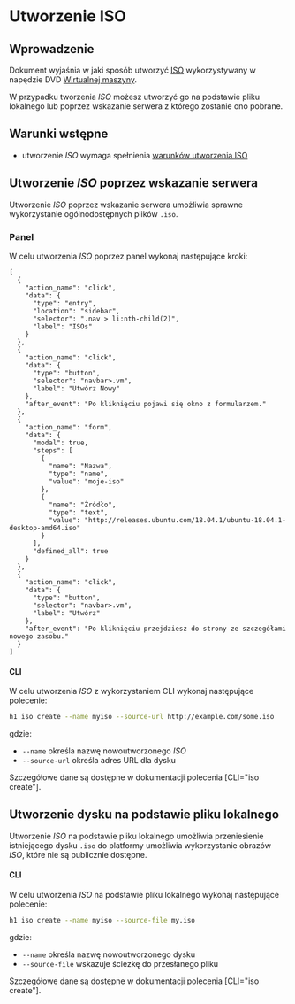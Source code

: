 # Utworzenie ISO

## Wprowadzenie

Dokument wyjaśnia w jaki sposób utworzyć [ISO](/resource/storage/iso.md) wykorzystywany w napędzie DVD [Wirtualnej maszyny](/resource/compute/virtual-machine.md).
 
W przypadku tworzenia *ISO* możesz utworzyć go na podstawie pliku lokalnego lub poprzez wskazanie serwera z którego zostanie ono pobrane.

## Warunki wstępne

* utworzenie *ISO* wymaga spełnienia [warunków utworzenia ISO](/resource/storage/disk.md#utworzenie)

## Utworzenie *ISO* poprzez wskazanie serwera

Utworzenie *ISO* poprzez wskazanie serwera umożliwia sprawne wykorzystanie ogólnodostępnych plików ```.iso```.

### Panel

W celu utworzenia *ISO* poprzez panel wykonaj następujące kroki:

```guide
[
  {
    "action_name": "click",
    "data": {
      "type": "entry",
      "location": "sidebar",
      "selector": ".nav > li:nth-child(2)",
      "label": "ISOs"
    }
  },
  {
    "action_name": "click",
    "data": {
      "type": "button",
      "selector": "navbar>.vm",
      "label": "Utwórz Nowy"
    },
    "after_event": "Po kliknięciu pojawi się okno z formularzem."
  },
  {
    "action_name": "form",
    "data": {
      "modal": true,
      "steps": [
        {
          "name": "Nazwa",
          "type": "name",
          "value": "moje-iso"
        },
        {
          "name": "Źródło",
          "type": "text",
          "value": "http://releases.ubuntu.com/18.04.1/ubuntu-18.04.1-desktop-amd64.iso"
        }
      ],
      "defined_all": true
    }
  },
  {
    "action_name": "click",
    "data": {
      "type": "button",
      "selector": "navbar>.vm",
      "label": "Utwórz"
    },
    "after_event": "Po kliknięciu przejdziesz do strony ze szczegółami nowego zasobu."
  }
]
```

#### CLI

W celu utworzenia *ISO* z wykorzystaniem CLI wykonaj następujące polecenie:

```bash
h1 iso create --name myiso --source-url http://example.com/some.iso
```
gdzie:

 * ```--name``` określa nazwę nowoutworzonego *ISO*
 * ```--source-url``` określa adres URL dla dysku

Szczegółowe dane są dostępne w dokumentacji polecenia [CLI="iso create"].

## Utworzenie dysku na podstawie pliku lokalnego

Utworzenie *ISO* na podstawie pliku lokalnego umożliwia przeniesienie istniejącego dysku ```.iso``` do platformy umożliwia
wykorzystanie obrazów *ISO*, które nie są publicznie dostępne. 

#### CLI

W celu utworzenia *ISO* na podstawie pliku lokalnego wykonaj następujące polecenie:

```bash
h1 iso create --name myiso --source-file my.iso
```

gdzie:

 * ```--name``` określa nazwę nowoutworzonego dysku
 * ```--source-file``` wskazuje ściezkę do przesłanego pliku

Szczegółowe dane są dostępne w dokumentacji polecenia [CLI="iso create"].
